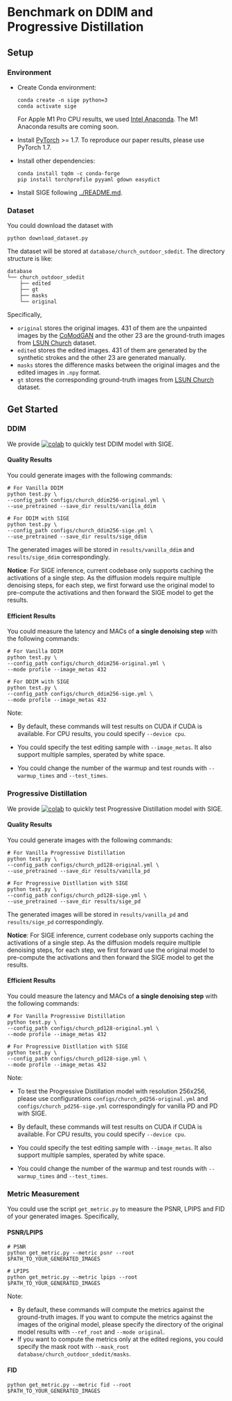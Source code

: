 # Benchmark on DDIM and Progressive Distillation

## Setup

### Environment

* Create Conda environment:

  ```shell
  conda create -n sige python=3
  conda activate sige
  ```

  For Apple M1 Pro CPU results, we used [Intel Anaconda](https://repo.anaconda.com/archive/Anaconda3-2022.10-MacOSX-x86_64.pkg). The M1 Anaconda results are coming soon.

* Install [PyTorch](https://pytorch.org) >= 1.7. To reproduce our paper results, please use PyTorch 1.7.

* Install other dependencies:

  ```shell
  conda install tqdm -c conda-forge
  pip install torchprofile pyyaml gdown easydict
  ```

* Install SIGE following [../README.md](../README.md#installation).

### Dataset

You could download the dataset with

```shell
python download_dataset.py
```

The dataset will be stored at `database/church_outdoor_sdedit`. The directory structure is like:

```text
database
└── church_outdoor_sdedit
    ├── edited
    ├── gt
    ├── masks
    └── original
```

Specifically,

* `original` stores the original images. 431 of them are the unpainted images by the [CoModGAN](https://github.com/zsyzzsoft/co-mod-gan) and the other 23 are the ground-truth images from [LSUN Church](https://github.com/fyu/lsun) dataset.
* `edited` stores the edited images. 431 of them are generated by the synthetic strokes and the other 23 are generated manually.
* `masks`  stores the difference masks between the original images and the edited images in `.npy` format.
* `gt` stores the corresponding ground-truth images from [LSUN Church](https://github.com/fyu/lsun) dataset.

## Get Started

### DDIM

We provide [![colab](https://colab.research.google.com/assets/colab-badge.svg)](https://colab.research.google.com/github/lmxyy/sige/blob/main/diffusion/ddim.ipynb) to quickly test DDIM model with SIGE.

#### Quality Results

You could generate images with the following commands:

```shell
# For Vanilla DDIM
python test.py \
--config_path configs/church_ddim256-original.yml \
--use_pretrained --save_dir results/vanilla_ddim

# For DDIM with SIGE
python test.py \
--config_path configs/church_ddim256-sige.yml \
--use_pretrained --save_dir results/sige_ddim
```

The generated images will be stored in `results/vanilla_ddim` and `results/sige_ddim` correspondingly.

**Notice**: For SIGE inference, current codebase only supports caching the activations of a single step. As the diffusion models require multiple denoising steps, for each step, we first forward use the original model to pre-compute the activations and then forward the SIGE model to get the results.
  
#### Efficient Results

You could measure the latency and MACs of **a single denoising step** with the following commands:

```shell
# For Vanilla DDIM
python test.py \
--config_path configs/church_ddim256-original.yml \
--mode profile --image_metas 432

# For DDIM with SIGE
python test.py \
--config_path configs/church_ddim256-sige.yml \
--mode profile --image_metas 432
```

Note:

* By default, these commands will test results on CUDA if CUDA is available. For CPU results, you could specify `--device cpu`.
* You could specify the test editing sample with `--image_metas`. It also support multiple samples, sperated by white space.

* You could change the number of the warmup and test rounds with `--warmup_times` and `--test_times`.

### Progressive Distillation

We provide [![colab](https://colab.research.google.com/assets/colab-badge.svg)](https://colab.research.google.com/github/lmxyy/sige/blob/main/diffusion/progressive_distillation.ipynb) to quickly test Progressive Distillation model with SIGE.

#### Quality Results

You could generate images with the following commands:

```shell
# For Vanilla Progressive Distillation
python test.py \
--config_path configs/church_pd128-original.yml \
--use_pretrained --save_dir results/vanilla_pd

# For Progressive Distllation with SIGE
python test.py \
--config_path configs/church_pd128-sige.yml \
--use_pretrained --save_dir results/sige_pd
```

The generated images will be stored in `results/vanilla_pd` and `results/sige_pd` correspondingly.

**Notice**: For SIGE inference, current codebase only supports caching the activations of a single step. As the diffusion models require multiple denoising steps, for each step, we first forward use the original model to pre-compute the activations and then forward the SIGE model to get the results.

#### Efficient Results

You could measure the latency and MACs of **a single denoising step** with the following commands:

```shell
# For Vanilla Progressive Distillation
python test.py \
--config_path configs/church_pd128-original.yml \
--mode profile --image_metas 432

# For Progressive Distllation with SIGE
python test.py \
--config_path configs/church_pd128-sige.yml \
--mode profile --image_metas 432
```

Note:

* To test the Progressive Distillation model with resolution 256x256, please use configurations `configs/church_pd256-original.yml` and `configs/church_pd256-sige.yml` correspondingly for vanilla PD and PD with SIGE.
* By default, these commands will test results on CUDA if CUDA is available. For CPU results, you could specify `--device cpu`.
* You could specify the test editing sample with `--image_metas`. It also support multiple samples, sperated by white space.

* You could change the number of the warmup and test rounds with `--warmup_times` and `--test_times`.

### Metric Measurement

You could use the script `get_metric.py` to measure the PSNR, LPIPS and FID of your generated images. Specifically,

#### PSNR/LPIPS

```shell
# PSNR
python get_metric.py --metric psnr --root $PATH_TO_YOUR_GENERATED_IMAGES

# LPIPS
python get_metric.py --metric lpips --root $PATH_TO_YOUR_GENERATED_IMAGES
```

Note:

* By default, these commands will compute the metrics against the ground-truth images. If you want to compute the metrics against the images of the original model, please specify the directory of the original model results with `--ref_root` and `--mode original`.
* If you want to compute the metrics only at the edited regions, you could specify the mask root with `--mask_root database/church_outdoor_sdedit/masks`.

#### FID

```shell
python get_metric.py --metric fid --root $PATH_TO_YOUR_GENERATED_IMAGES
```
